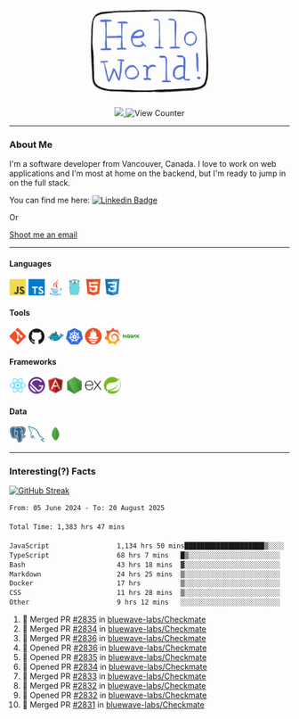 <div align="center">
    <img src="./img/hello_world.webp" height="200px" width="">
    <div>
        <a href="https://www.linkedin.com/in/ajhollid">
            <img src="https://img.shields.io/badge/LinkedIn-blue"/>
        </a>
        <img src="https://komarev.com/ghpvc/?username=ajhollid&color=yellow" alt="View Counter">
    </div>
</div>

---

### About Me

I'm a software developer from Vancouver, Canada. I love to work on web applications and I'm most at home on the backend, but I'm ready to jump in on the full stack.

You can find me here: [![Linkedin Badge](https://img.shields.io/badge/-ajhollid-blue?style=flat&logo=Linkedin&logoColor=white)](https://www.linkedin.com/in/ajhollid)

Or

[Shoot me an email](mailto:ajhollid@gmail.com)

---

#### Languages

<div>
    <img src="./img/devicons/javascript-original.svg" width=30 height=30 alt="JavaScript">
    <img src="/img/devicons/typescript-original.svg" width=30 height=30 alt="TypeScript">
    <img src="./img/devicons/java-original.svg" width=30 height=30 alt="Java">
    <img src="./img/devicons/go-original.svg" width=30 height=30 alt="Golang">
    <img src="./img/devicons/html5-original.svg" width=30 height=30 alt="HTML 5">
    <img src="./img/devicons/css3-original.svg" width=30 height=30 alt="CSS 3">
</div>

#### Tools

<div>
    <img src="./img/devicons/git-original.svg" width=30 height=30 alt="Git">
    <img src="./img/devicons/github-original.svg" width=30 height=30 alt="Github">
    <img src="./img/devicons/docker-original.svg" width=30 
    height=30 alt="Docker">
    <img src="./img/devicons/kubernetes-original.svg" width=30 height=30 alt="K8">
    <img src="./img/devicons/prometheus-original.svg" width=30 height=30 alt="Prometheus">
    <img src="./img/devicons/grafana-original.svg" width=30 height=30 alt="Grafana">
    <img src="./img/devicons/nginx-original.svg" width=30 height=30 alt="Nginx">
</div>

#### Frameworks

<div>
    <img src="./img/devicons/react-original.svg" width=30 height=30 alt="React">
    <img src="./img/devicons/gatsby-original.svg" width=30 height=30 alt="Gatsby">
    <img src="./img/devicons/angularjs-original.svg" width=30 height=30 alt="AngularJS">
    <img src="./img/devicons/nodejs-original.svg" width=30 height=30 alt="NodeJS">
    <img src="./img/devicons/express-original.svg" width=30 height=30 alt="Express">
    <img src="./img/devicons/spring-original.svg" width=30 height=30 alt="Spring">
</div>

#### Data

<div>
    <img src="./img/devicons/postgresql-original.svg" width=30 height=30 alt="Postgresql">
    <img src="./img/devicons/mysql-original.svg" width=30 height=30 alt="Mysql">
    <img src="./img/devicons/mongodb-original.svg" width=30 height=30 alt="MongoDB">
</div>

---

### Interesting(?) Facts

[![GitHub Streak](http://github-readme-streak-stats.herokuapp.com?user=ajhollid)](https://git.io/streak-stats)

 <!--START_SECTION:waka-->

```txt
From: 05 June 2024 - To: 20 August 2025

Total Time: 1,383 hrs 47 mins

JavaScript                 1,134 hrs 50 mins████████████████████▒░░░░   81.47 %
TypeScript                 68 hrs 7 mins   █▒░░░░░░░░░░░░░░░░░░░░░░░   04.89 %
Bash                       43 hrs 18 mins  ▓░░░░░░░░░░░░░░░░░░░░░░░░   03.11 %
Markdown                   24 hrs 25 mins  ▒░░░░░░░░░░░░░░░░░░░░░░░░   01.75 %
Docker                     17 hrs          ▒░░░░░░░░░░░░░░░░░░░░░░░░   01.22 %
CSS                        11 hrs 28 mins  ▒░░░░░░░░░░░░░░░░░░░░░░░░   00.82 %
Other                      9 hrs 12 mins   ░░░░░░░░░░░░░░░░░░░░░░░░░   00.66 %
```

<!--END_SECTION:waka-->


<!--START_SECTION:activity-->
1. 🎉 Merged PR [#2835](https://github.com/bluewave-labs/Checkmate/pull/2835) in [bluewave-labs/Checkmate](https://github.com/bluewave-labs/Checkmate)
2. 🎉 Merged PR [#2834](https://github.com/bluewave-labs/Checkmate/pull/2834) in [bluewave-labs/Checkmate](https://github.com/bluewave-labs/Checkmate)
3. 🎉 Merged PR [#2836](https://github.com/bluewave-labs/Checkmate/pull/2836) in [bluewave-labs/Checkmate](https://github.com/bluewave-labs/Checkmate)
4. 💪 Opened PR [#2836](https://github.com/bluewave-labs/Checkmate/pull/2836) in [bluewave-labs/Checkmate](https://github.com/bluewave-labs/Checkmate)
5. 💪 Opened PR [#2835](https://github.com/bluewave-labs/Checkmate/pull/2835) in [bluewave-labs/Checkmate](https://github.com/bluewave-labs/Checkmate)
6. 💪 Opened PR [#2834](https://github.com/bluewave-labs/Checkmate/pull/2834) in [bluewave-labs/Checkmate](https://github.com/bluewave-labs/Checkmate)
7. 🎉 Merged PR [#2833](https://github.com/bluewave-labs/Checkmate/pull/2833) in [bluewave-labs/Checkmate](https://github.com/bluewave-labs/Checkmate)
8. 🎉 Merged PR [#2832](https://github.com/bluewave-labs/Checkmate/pull/2832) in [bluewave-labs/Checkmate](https://github.com/bluewave-labs/Checkmate)
9. 💪 Opened PR [#2832](https://github.com/bluewave-labs/Checkmate/pull/2832) in [bluewave-labs/Checkmate](https://github.com/bluewave-labs/Checkmate)
10. 🎉 Merged PR [#2831](https://github.com/bluewave-labs/Checkmate/pull/2831) in [bluewave-labs/Checkmate](https://github.com/bluewave-labs/Checkmate)
<!--END_SECTION:activity-->
